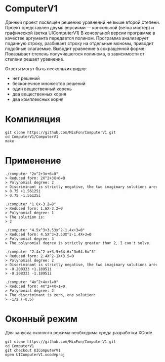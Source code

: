 # ComputerV1
Данный проект посвящён решению уравнений не выше второй степени.
Проект представлен двумя версиями — консольной (ветка мастер) и графической (ветка UIComputerV1)
В консольной версии программе в качестве аргумента передается полином. Программа анализирует поданную строку, разбивает строку на отдельные мономы, приводит подобные слагаемые. Выводит уравнение в сокращенной форме. Показывает степень получившегося полинома, в зависимости от степени решает уравнение.

Ответы могут быть нескольких видов:
* нет решений
* бесконечное множество решений
* один вещественный корень
* два вещественных корня
* два комплексных корня

# Компиляция
    git clone https://github.com/MixFon/ComputerV1.git
    cd ComputerV1/ComputerV1
    make

# Применение
    ./computer "2x^2+3x+6=0"
    > Reduced form: 2X^2+3X+6=0
    > Polynomial degree: 2
    > Discriminant is strictly negative, the two imaginary solutions are:
    > 0.75 +1.56125i
    > 0.75 -1.56125i
    
    ./computer "1.6x-3.2=0"
    > Reduced form: 1.6X-3.2=0
    > Polynomial degree: 1
    > The solution is:
    > 2
    
    ./computer "4.5x^3+3.53x^2-1.4x+3=0"
    > Reduced form: 4.5X^3+3.53X^2-1.4X+3=0
    > Polynomial degree: 3
    > The polynomial degree is strictly greater than 2, I can't solve.
    
    ./computer "2.4x^2-x+3.5+64.6x^3=64.6x^3"
    > Reduced form: 2.4X^2-1X+3.5=0
    > Polynomial degree: 2
    > Discriminant is strictly negative, the two imaginary solutions are:
    > -0.208333 +1.18951i
    > -0.208333 -1.18951i
    
    ./computer "4x^2+4x+1=0"
    > Reduced form: 4X^2+4X+1=0
    > Polynomial degree: 2
    > The discriminant is zero, one solution:
    > -1/2 (-0.5)

# Оконный режим
Для запуска оконного режима необходима среда разработки XCode.

    git clone https://github.com/MixFon/ComputerV1.git
    cd ComputerV1
    git checkout UIComputerV1
    open UIComputerV1.xcodeproj

